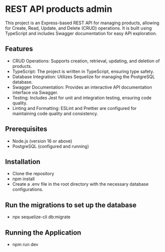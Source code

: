 # REST API products admin

This project is an Express-based REST API for managing products, allowing for Create, Read, Update, and Delete (CRUD) operations. It is built using TypeScript and includes Swagger documentation for easy API exploration.

## Features

- CRUD Operations: Supports creation, retrieval, updating, and deletion of products.
- TypeScript: The project is written in TypeScript, ensuring type safety.
- Database Integration: Utilizes Sequelize for managing the PostgreSQL database.
- Swagger Documentation: Provides an interactive API documentation interface via Swagger.
- Testing: Includes Jest for unit and integration testing, ensuring code quality.
- Linting and Formatting: ESLint and Prettier are configured for maintaining code quality and consistency.

## Prerequisites

- Node.js (version 16 or above)
- PostgreSQL (configured and running)

## Installation

- Clone the repository
- npm install
- Create a .env file in the root directory with the necessary database configurations.

## Run the migrations to set up the database

- npx sequelize-cli db:migrate

## Running the Application

- npm run dev

